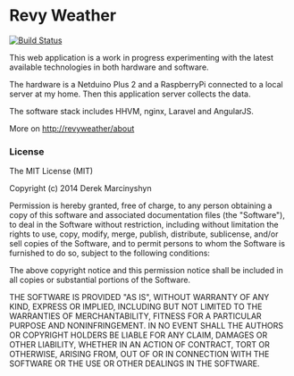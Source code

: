 # Revy Weather

[![Build Status](https://travis-ci.org/DerekMarcinyshyn/revyweather-laravel.svg?branch=master)](https://travis-ci.org/DerekMarcinyshyn/revyweather-laravel)

This web application is a work in progress experimenting with the latest available technologies in both hardware and software.

The hardware is a Netduino Plus 2 and a RaspberryPi connected to a local server at my home. Then this application server collects the data.

The software stack includes HHVM, nginx, Laravel and AngularJS.

More on [http://revyweather/about](http://revyweather/about)


### License

The MIT License (MIT)

Copyright (c) 2014 Derek Marcinyshyn

Permission is hereby granted, free of charge, to any person obtaining a copy
of this software and associated documentation files (the "Software"), to deal
in the Software without restriction, including without limitation the rights
to use, copy, modify, merge, publish, distribute, sublicense, and/or sell
copies of the Software, and to permit persons to whom the Software is
furnished to do so, subject to the following conditions:

The above copyright notice and this permission notice shall be included in
all copies or substantial portions of the Software.

THE SOFTWARE IS PROVIDED "AS IS", WITHOUT WARRANTY OF ANY KIND, EXPRESS OR
IMPLIED, INCLUDING BUT NOT LIMITED TO THE WARRANTIES OF MERCHANTABILITY,
FITNESS FOR A PARTICULAR PURPOSE AND NONINFRINGEMENT. IN NO EVENT SHALL THE
AUTHORS OR COPYRIGHT HOLDERS BE LIABLE FOR ANY CLAIM, DAMAGES OR OTHER
LIABILITY, WHETHER IN AN ACTION OF CONTRACT, TORT OR OTHERWISE, ARISING FROM,
OUT OF OR IN CONNECTION WITH THE SOFTWARE OR THE USE OR OTHER DEALINGS IN
THE SOFTWARE.
